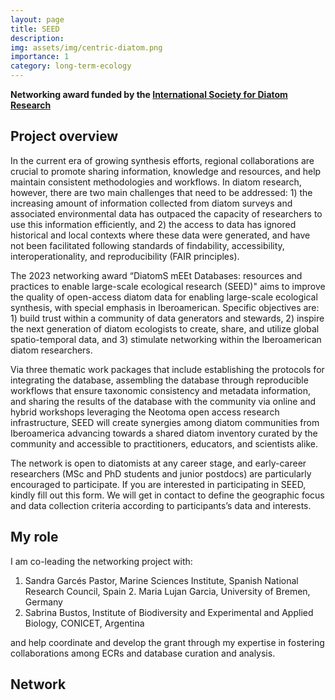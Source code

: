 ```yaml
---
layout: page
title: SEED
description:
img: assets/img/centric-diatom.png
importance: 1
category: long-term-ecology
---
```


**Networking award funded by the [International Society for Diatom Research](https://www.isdr.org)**

## Project overview
In the current era of growing synthesis efforts, regional collaborations are crucial to promote sharing information, knowledge and resources, and help maintain consistent methodologies and workflows. In diatom research, however, there are two main challenges that need to be addressed: 1) the increasing amount of information collected from diatom surveys and associated environmental data has outpaced the capacity of researchers to use this information efficiently, and 2) the access to data has ignored historical and local contexts where these data were generated, and have not been facilitated following standards of findability, accessibility, interoperationality, and reproducibility (FAIR principles).

The 2023 networking award “DiatomS mEEt Databases: resources and practices to enable large-scale ecological research (SEED)" aims to improve the quality of open-access diatom data for enabling large-scale ecological synthesis, with special emphasis in Iberoamerican. Specific objectives are: 1) build trust within a community of data generators and stewards, 2) inspire the next generation of diatom ecologists to create, share, and utilize global spatio-temporal data, and 3) stimulate networking within the Iberoamerican diatom researchers.

Via three thematic work packages that include establishing the protocols for integrating the database, assembling the database through reproducible workflows that ensure taxonomic consistency and metadata information, and sharing the results of the database with the community via online and hybrid workshops leveraging the Neotoma open access research infrastructure, SEED will create synergies among diatom communities from Iberoamerica advancing towards a shared diatom inventory curated by the community and accessible to practitioners, educators, and scientists alike.

The network is open to diatomists at any career stage, and early-career researchers (MSc and PhD students and junior postdocs) are particularly encouraged to participate. If you are interested in participating in SEED, kindly fill out this form. We will get in contact to define the geographic focus and data collection criteria according to participants’s data and interests.

## My role
I am co-leading the networking project with: 
1. Sandra Garcés Pastor, Marine Sciences Institute, Spanish National Research Council, Spain 2. Maria Lujan Garcia, University of Bremen, Germany 
3. Sabrina Bustos, Institute of Biodiversity and Experimental and Applied Biology, CONICET, Argentina

and help coordinate and develop the grant through my expertise in fostering collaborations among ECRs and database curation and analysis.

## Network




